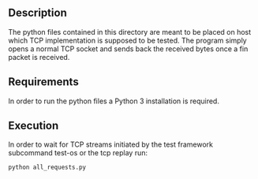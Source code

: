 ## Description
The python files contained in this directory are meant to be placed on
host which TCP implementation is supposed to be tested.
The program simply opens a normal TCP socket and sends back the received
bytes once a fin packet is received.

## Requirements

In order to run the python files a Python 3 installation is required.

## Execution
In order to wait for TCP streams initiated by the test framework subcommand
test-os or the tcp replay run:

```python all_requests.py```
